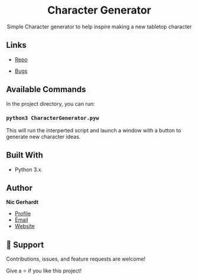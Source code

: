 <h1 align="center">Character Generator</h1>

<p align="center">Simple Character generator to help inspire making a new tabletop character</p>

## Links

- [Repo](https://github.com/NicolasGerhardt/CharacterGenerator "Character Generator Repo")

- [Bugs](https://github.com/NicolasGerhardt/CharacterGenerator/issues "Issues Page")

## Available Commands

In the project directory, you can run:

### `python3 CharacterGenerator.pyw`

This will run the interperted script and launch a window with a button to generate new character ideas.

## Built With

- Python 3.x

## Author

**Nic Gerhardt**

- [Profile](https://github.com/NicolasGerhardt/ "Nic Gerhardt")
- [Email](mailto:nicolas.gerhardt@gmail.com?subject=Hi "Hi!")
- [Website](https://NicHeart.me "Welcome")

## 🤝 Support

Contributions, issues, and feature requests are welcome!

Give a ⭐️ if you like this project!
